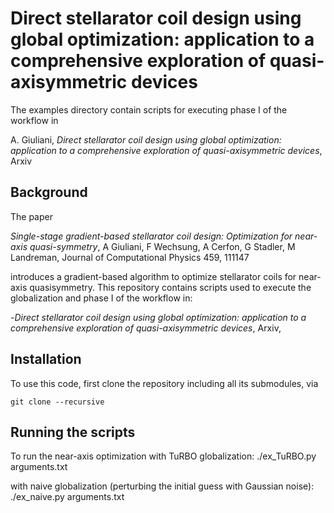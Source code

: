 # Direct stellarator coil design using global optimization: application to a comprehensive exploration of quasi-axisymmetric devices
The examples directory contain scripts for executing phase I of the workflow in

A. Giuliani, *Direct stellarator coil design using global optimization: application to a comprehensive exploration of quasi-axisymmetric devices*, Arxiv

## Background
The paper

*Single-stage gradient-based stellarator coil design: Optimization for near-axis quasi-symmetry*, A Giuliani, F Wechsung, A Cerfon, G Stadler, M Landreman, Journal of Computational Physics 459, 111147

introduces a gradient-based algorithm to optimize stellarator coils for near-axis quasisymmetry.  This repository contains scripts used to execute the globalization and phase I of the workflow in:

-*Direct stellarator coil design using global optimization: application to a comprehensive exploration of quasi-axisymmetric devices*, Arxiv,

## Installation
To use this code, first clone the repository including all its submodules, via

    git clone --recursive 


## Running the scripts

To run the near-axis optimization with TuRBO globalization:
./ex_TuRBO.py arguments.txt

with naive globalization (perturbing the initial guess with Gaussian noise):
./ex_naive.py arguments.txt
